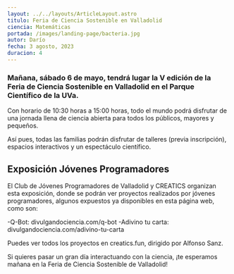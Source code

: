 ```yaml
---
layout: ../../layouts/ArticleLayout.astro
titulo: Feria de Ciencia Sostenible en Valladolid
ciencia: Matemáticas
portada: /images/landing-page/bacteria.jpg
autor: Darío
fecha: 3 agosto, 2023
duracion: 4
---
```

### Mañana, sábado 6 de mayo, tendrá lugar la V edición de la Feria de Ciencia Sostenible en Valladolid en el Parque Científico de la UVa.

Con horario de 10:30 horas a 15:00 horas, todo el mundo podrá disfrutar de una jornada llena de ciencia abierta para todos los públicos, mayores y pequeños.

Así pues, todas las familias podrán disfrutar de talleres (previa inscripción), espacios interactivos y un espectáculo científico.

## Exposición Jóvenes Programadores

El Club de Jóvenes Programadores de Valladolid y CREATICS organizan esta exposición, donde se podrán ver proyectos realizados por jóvenes programadores, algunos expuestos ya disponibles en esta página web, como son:

-Q-Bot: divulgandociencia.com/q-bot
-Adivino tu carta: divulgandociencia.com/adivino-tu-carta

Puedes ver todos los proyectos en creatics.fun, dirigido por Alfonso Sanz.

Si quieres pasar un gran día interactuando con la ciencia, ¡te esperamos mañana en la Feria de Ciencia Sostenible de Valladolid!